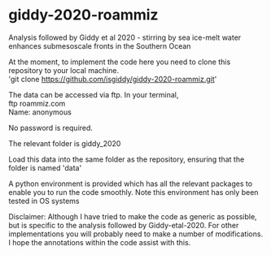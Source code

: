 # giddy-2020-roammiz
Analysis followed by Giddy et al 2020 - stirring by sea ice-melt water enhances submesoscale fronts in the Southern Ocean

At the moment, to implement the code here you need to clone this repository to your local machine.  
'git clone https://github.com/isgiddy/giddy-2020-roammiz.git'  

The data can be accessed via ftp. In your terminal,  
ftp roammiz.com  
Name: anonymous  

No password is required.

The relevant folder is giddy_2020
  
Load this data into the same folder as the repository, ensuring that the folder is named 'data'  

A python environment is provided which has all the relevant packages to enable you to run the code smoothly. Note this environment has only been tested in OS systems  
   
Disclaimer: Although I have tried to make the code as generic as possible,
but is specific to the analysis followed by Giddy-etal-2020. For other implementations you will probably need to make a number of modifications.  
I hope the annotations within the code assist with this. 
